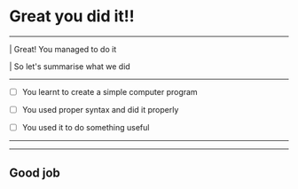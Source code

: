 # Great you did it!!

---

| Great! You managed to do it

| So let's summarise what we did

---

- [ ] You learnt to create a simple computer program

- [ ] You used proper syntax and did it properly

- [ ] You used it to do something useful

---

---

## Good job
